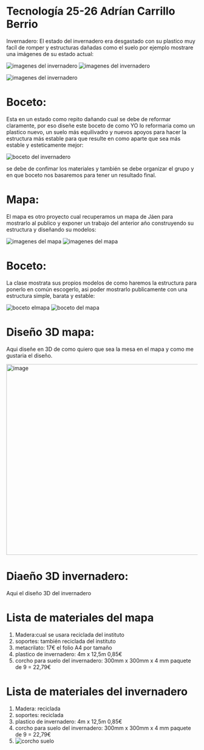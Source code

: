 # Tecnología 25-26 Adrían Carrillo Berrio 
Invernadero: El estado del invernadero era desgastado con su plastico muy facíl de romper y estructuras dañadas como el suelo por ejemplo mostrare
una imágenes de su estado actual:

![imagenes del invernadero](imagenes/invernadero.jpg)  ![imagenes del invernadero](imagenes/invernadero_1.jpg)

![imagenes del invernadero](imagenes/invernadero_2.jpg)

# Boceto:
Esta en un estado como repito dañando cual se debe de reformar claramente, por eso diseñe este boceto de como YO lo reformaria como un plastico nuevo, un suelo más equilivadro y nuevos apoyos para hacer la estructura más estable para que resulte en como aparte que sea más estable y esteticamente mejor:

![boceto del invernadero](imagenes/bocetoinvernader1.jpg)

se debe de confimar los materiales y también se debe organizar el grupo y en que boceto nos basaremos para tener un resultado final.

# Mapa:
El mapa es otro proyecto cual recuperamos un mapa de Jáen para mostrarlo al publico y exponer un trabajo del anterior año construyendo su estructura y diseñando su modelos:

![imagenes del mapa](imagenes/mapa_1.jpg) ![imagenes del mapa](imagenes/mapa_0.jpg)

# Boceto:
La clase mostrata sus propios modelos de como haremos la estructura para ponerlo en común escogerlo, asi poder mostrarlo publicamente con una estructura simple, barata y estable:

![boceto elmapa](imagenes/bocetoeluno.jpg) ![boceto del mapa](imagenes/bocetoeldos.jpg)

# Diseño 3D mapa:
Aqui diseñe en 3D de como quiero que sea la mesa en el mapa y como me gustaria el diseño.

<img width="756" height="501" alt="image" src="https://github.com/user-attachments/assets/61c20c8e-d766-4019-a436-a10b30dd3f1c" />


# Diaeño 3D invernadero:

Aqui el diseño 3D del invernadero

# Lista de materiales del mapa

1. Madera:cual se usara reciclada del instituto
2. soportes: también reciclada del instituto
3. metacrilato: 17€ el folio A4 por tamaño
4. plastico de invernadero: 4m x 12,5m 0,85€
5. corcho para suelo del invernadero: 300mm x 300mm x 4 mm paquete de 9 = 22,79€

# Lista de materiales del invernadero

1. Madera: reciclada
2. soportes: reciclada
3. plastico de invernadero: 4m x 12,5m 0,85€
4.  corcho para suelo del invernadero: 300mm x 300mm x 4 mm paquete de 9 = 22,79€
5.  ![corcho suelo](imagenes/corchosuelo.jpg) 
